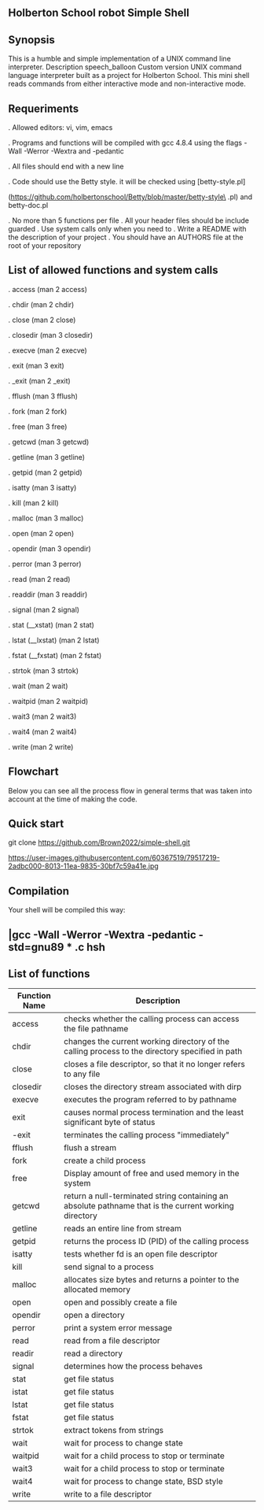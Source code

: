 Holberton School robot Simple Shell
-----------------------------------
Synopsis
--------
This is a humble and simple implementation of a UNIX command line interpreter.
Description speech_balloon
Custom version UNIX command language interpreter built as a project for Holberton School. This mini shell reads commands from either interactive mode and non-interactive mode.

Requeriments 
------------
. Allowed editors: vi, vim, emacs

. Programs and functions will be compiled with gcc 4.8.4 using the flags -Wall -Werror -Wextra and -pedantic

. All files should end with a new line

. Code should use the Betty style. it will be checked using [betty-style.pl]

(https://github.com/holbertonschool/Betty/blob/master/betty-style\ .pl) and betty-doc.pl


. No more than 5 functions per file
. All your header files should be include guarded
. Use system calls only when you need to
. Write a README with the description of your project
. You should have an AUTHORS file at the root of your repository

List of allowed functions and system calls
-------------------------------------------
. access (man 2 access)

. chdir (man 2 chdir)

. close (man 2 close)

. closedir (man 3 closedir)

. execve (man 2 execve)

. exit (man 3 exit)

. _exit (man 2 _exit)

. fflush (man 3 fflush)

. fork (man 2 fork)

. free (man 3 free)

. getcwd (man 3 getcwd)

. getline (man 3 getline)

. getpid (man 2 getpid)

. isatty (man 3 isatty)

. kill (man 2 kill)

. malloc (man 3 malloc)

. open (man 2 open)

. opendir (man 3 opendir)

. perror (man 3 perror)

. read (man 2 read)

. readdir (man 3 readdir)

. signal (man 2 signal)

. stat (__xstat) (man 2 stat)

. lstat (__lxstat) (man 2 lstat)

. fstat (__fxstat) (man 2 fstat)

. strtok (man 3 strtok)

. wait (man 2 wait)

. waitpid (man 2 waitpid)

. wait3 (man 2 wait3)

. wait4 (man 2 wait4)

. write (man 2 write)

Flowchart
---------
Below you can see all the process flow in general terms that was taken into account at the time of making the code.

Quick start 
-----------
git clone https://github.com/Brown2022/simple-shell.git

https://user-images.githubusercontent.com/60367519/79517219-2adbc000-8013-11ea-9835-30bf7c59a41e.jpg

Compilation 
-----------
Your shell will be compiled this way:

|gcc -Wall -Werror -Wextra -pedantic -std=gnu89  * .c hsh 
----------------------------------------------------------


List of functions
-----------------

|Function Name| Description|
|-------------|--------------|
|access| checks whether the calling process can access the file pathname|
|chdir| changes the current working directory of the calling process to the directory specified in path|
|close|  closes a file descriptor, so that it no longer refers to any file|
|closedir|  closes the directory stream associated with dirp|
|execve|  executes the program referred to by pathname|
|exit|  causes normal process termination and the least significant byte of status
|-exit|  terminates the calling process "immediately"|
|fflush|  flush a stream|
|fork|  create a child process|
|free|  Display amount of free and used memory in the system|
|getcwd|  return a null-terminated string containing an absolute pathname that is the current working directory|
|getline|  reads an entire line from stream|
|getpid|  returns the process ID (PID) of the calling process|
|isatty|  tests whether fd is an open file descriptor|
|kill|  send signal to a process|
|malloc|  allocates size bytes and returns a pointer to the allocated memory|
|open|  open and possibly create a file|
|opendir|  open a directory|
|perror|  print a system error message|
|read|  read from a file descriptor|
|readir|  read a directory|
|signal|  determines how the process behaves|
|stat|  get file status|
|istat|  get file status|
|lstat|  get file status|
|fstat|  get file status|
|strtok|  extract tokens from strings|
|wait|  wait for process to change state|
|waitpid|  wait for a child process to stop or terminate|
|wait3|  wait for a child process to stop or terminate|
|wait4|  wait for process to change state, BSD style
|write|  write to a file descriptor|
	
